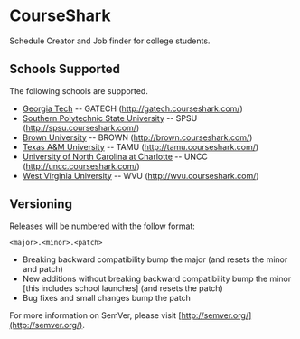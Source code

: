 CourseShark
=============

Schedule Creator and Job finder for college students.

Schools Supported
-------

The following schools are supported.

* [Georgia Tech](http://gatech.courseshark.com/) -- GATECH (http://gatech.courseshark.com/)
* [Southern Polytechnic State University](http://spsu.courseshark.com/) -- SPSU (http://spsu.courseshark.com/)
* [Brown University](http://brown.courseshark.com/) -- BROWN (http://brown.courseshark.com/)
* [Texas A&M University](http://tamu.courseshark.com/) -- TAMU (http://tamu.courseshark.com/)
* [University of North Carolina at Charlotte](http://uncc.courseshark.com/) -- UNCC (http://uncc.courseshark.com/)
* [West Virginia University](http://wvu.courseshark.com/) -- WVU (http://wvu.courseshark.com/)


Versioning
-------

Releases will be numbered with the follow format:

	<major>.<minor>.<patch>

* Breaking backward compatibility bump the major (and resets the minor and patch)
* New additions without breaking backward compatibility bump the minor [this includes school launches]  (and resets the patch)
* Bug fixes and small changes bump the patch

For more information on SemVer, please visit [http://semver.org/](http://semver.org/).